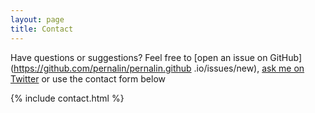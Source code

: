 ```yaml
---
layout: page
title: Contact
---
```


Have questions or suggestions? Feel free to [open an issue on GitHub](https://github.com/pernalin/pernalin.github
.io/issues/new), [ask me on Twitter](https://twitter.com/pernalin) or use the contact form below

{% include contact.html %}